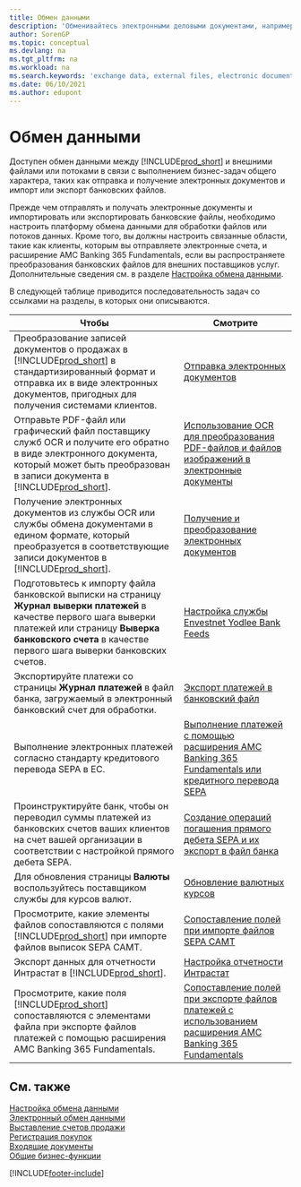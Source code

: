 ```yaml
---
title: Обмен данными
description: 'Обменивайтесь электронными деловыми документами, например банковскими файлами, между Business Central и внешними сторонами.'
author: SorenGP
ms.topic: conceptual
ms.devlang: na
ms.tgt_pltfrm: na
ms.workload: na
ms.search.keywords: 'exchange data, external files, electronic documents, AMC Banking, OCT, SEPA'
ms.date: 06/10/2021
ms.author: edupont
---
```

# Обмен данными
Доступен обмен данными между [!INCLUDE[prod_short](includes/prod_short.md)] и внешними файлами или потоками в связи с выполнением бизнес-задач общего характера, таких как отправка и получение электронных документов и импорт или экспорт банковских файлов.  

Прежде чем отправлять и получать электронные документы и импортировать или экспортировать банковские файлы, необходимо настроить платформу обмена данными для обработки файлов или потоков данных. Кроме того, вы должны настроить связанные области, такие как клиенты, которым вы отправляете электронные счета, и расширение AMC Banking 365 Fundamentals, если вы распространяете преобразования банковских файлов для внешних поставщиков услуг. Дополнительные сведения см. в разделе [Настройка обмена данными](across-set-up-data-exchange.md).  

 В следующей таблице приводится последовательность задач со ссылками на разделы, в которых они описываются.  

|**Чтобы**|**Смотрите**|  
|------------|-------------|  
|Преобразование записей документов о продажах в [!INCLUDE[prod_short](includes/prod_short.md)] в стандартизированный формат и отправка их в виде электронных документов, пригодных для получения системами клиентов.|[Отправка электронных документов](sales-how-to-send-electronic-documents.md)|  
|Отправьте PDF-файл или графический файл поставщику служб OCR и получите его обратно в виде электронного документа, который может быть преобразован в записи документа в [!INCLUDE[prod_short](includes/prod_short.md)].|[Использование OCR для преобразования PDF-файлов и файлов изображений в электронные документы](across-how-use-ocr-pdf-images-files.md)|  
|Получение электронных документов из службы OCR или службы обмена документами в едином формате, который преобразуется в соответствующие записи документов в [!INCLUDE[prod_short](includes/prod_short.md)].|[Получение и преобразование электронных документов](purchasing-how-to-receive-and-convert-electronic-documents.md)|  
|Подготовьтесь к импорту файла банковской выписки на страницу **Журнал выверки платежей** в качестве первого шага выверки платежей или страницу **Выверка банковского счета** в качестве первого шага выверки банковских счетов.|[Настройка службы Envestnet Yodlee Bank Feeds](bank-how-setup-bank-statement-service.md)|  
|Экспортируйте платежи со страницы **Журнал платежей** в файл банка, загружаемый в электронный банковский счет для обработки.|[Экспорт платежей в банковский файл](finance-make-payments-with-bank-data-conversion-service-or-sepa-credit-transfer.md#exporting-payments-to-a-bank-file)|
|Выполнение электронных платежей согласно стандарту кредитового перевода SEPA в ЕС.|[Выполнение платежей с помощью расширения AMC Banking 365 Fundamentals или кредитного перевода SEPA](finance-make-payments-with-bank-data-conversion-service-or-sepa-credit-transfer.md)|  
|Проинструктируйте банк, чтобы он переводил суммы платежей из банковских счетов ваших клиентов на счет вашей организации в соответствии с настройкой прямого дебета SEPA.|[Создание операций погашения прямого дебета SEPA и их экспорт в файл банка](finance-collect-payments-with-sepa-direct-debit.md#creating-sepa-direct-debit-collection-entries-and-export-to-a-bank-file)|  
|Для обновления страницы **Валюты** воспользуйтесь поставщиком службы для курсов валют.|[Обновление валютных курсов](finance-how-update-currencies.md)|  
|Просмотрите, какие элементы файлов сопоставляются с полями [!INCLUDE[prod_short](includes/prod_short.md)] при импорте файлов выписок SEPA CAMT.|[Сопоставление полей при импорте файлов SEPA CAMT](across-field-mapping-when-importing-sepa-camt-files.md)|  
|Экспорт данных для отчетности Интрастат в [!INCLUDE[prod_short](includes/prod_short.md)].|[Настройка отчетности Интрастат](finance-how-setup-report-intrastat.md)|
|Просмотрите, какие поля [!INCLUDE[prod_short](includes/prod_short.md)] сопоставляются с элементами файла при экспорте файлов платежей с помощью расширения AMC Banking 365 Fundamentals.|[Сопоставление полей при экспорте файлов платежей с использованием расширения AMC Banking 365 Fundamentals](across-field-mapping-when-exporting-payment-files-using-bank-data-conversion-service.md)|  

## См. также  
[Настройка обмена данными](across-set-up-data-exchange.md)  
[Электронный обмен данными](across-data-exchange.md)  
[Выставление счетов продажи](sales-how-invoice-sales.md)   
[Регистрация покупок](purchasing-how-record-purchases.md)  
[Входящие документы](across-income-documents.md)  
[Общие бизнес-функции](ui-across-business-areas.md)  


[!INCLUDE[footer-include](includes/footer-banner.md)]
